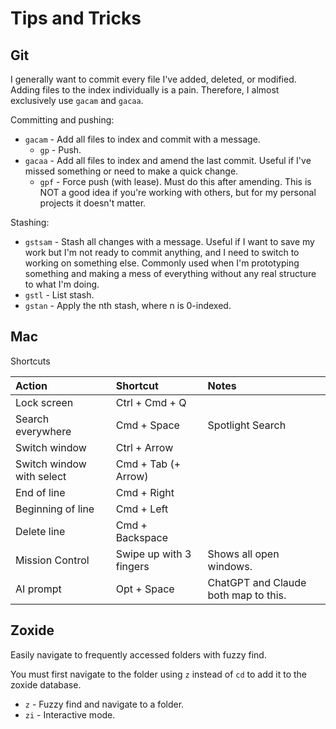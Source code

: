 # Tips and Tricks

## Git

I generally want to commit every file I've added, deleted, or modified. Adding files to the index individually is a pain.
Therefore, I almost exclusively use `gacam` and `gacaa`.

Committing and pushing:
* `gacam` - Add all files to index and commit with a message.
  * `gp` - Push.
* `gacaa` - Add all files to index and amend the last commit. Useful if I've missed something or need to make a quick change.
  * `gpf` - Force push (with lease). Must do this after amending. This is NOT a good idea if you're working with others,
but for my personal projects it doesn't matter.

Stashing:
* `gstsam` - Stash all changes with a message. Useful if I want to save my work but I'm not ready to commit anything, and
I need to switch to working on something else. Commonly used when I'm prototyping something and making a mess of everything
without any real structure to what I'm doing.
* `gstl` - List stash.
* `gstan` - Apply the nth stash, where n is 0-indexed.

## Mac

Shortcuts

| Action                    | Shortcut                | Notes                                |
|:--------------------------|:------------------------|:-------------------------------------|
| Lock screen               | Ctrl + Cmd + Q          |                                      |
| Search everywhere         | Cmd + Space             | Spotlight Search                     |
| Switch window             | Ctrl + Arrow            |                                      |
| Switch window with select | Cmd + Tab (+ Arrow)     |                                      |
| End of line               | Cmd + Right             |                                      |
| Beginning of line         | Cmd + Left              |                                      |
| Delete line               | Cmd + Backspace         |                                      |
| Mission Control           | Swipe up with 3 fingers | Shows all open windows.              |
| AI prompt                 | Opt + Space             | ChatGPT and Claude both map to this. | 

## Zoxide

Easily navigate to frequently accessed folders with fuzzy find.

You must first navigate to the folder using `z` instead of `cd` to add it to the zoxide database.

* `z` - Fuzzy find and navigate to a folder.
* `zi` - Interactive mode.

